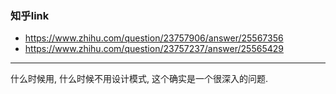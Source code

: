 ### 知乎link

- https://www.zhihu.com/question/23757906/answer/25567356
- https://www.zhihu.com/question/23757237/answer/25565429


---

什么时候用, 什么时候不用设计模式, 这个确实是一个很深入的问题.
